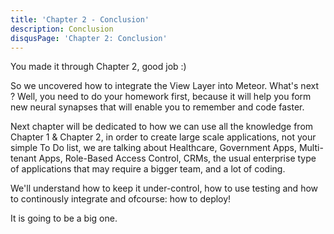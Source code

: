 ```yaml
---
title: 'Chapter 2 - Conclusion'
description: Conclusion
disqusPage: 'Chapter 2: Conclusion'
---
```


You made it through Chapter 2, good job :)

So we uncovered how to integrate the View Layer into Meteor. What's next ?
Well, you need to do your homework first, because it will help you form
new neural synapses that will enable you to remember and code faster.

Next chapter will be dedicated to how we can use all the knowledge from Chapter 1 & Chapter 2,
in order to create large scale applications, not your simple To Do list, we are talking about
Healthcare, Government Apps, Multi-tenant Apps, Role-Based Access Control, CRMs, the usual enterprise type of applications that may require a bigger team,
and a lot of coding. 

We'll understand how to keep it under-control, how to use testing and how
to continously integrate and ofcourse: how to deploy!

It is going to be a big one.

